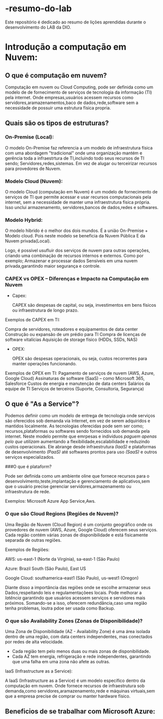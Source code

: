 # -resumo-do-lab
Este repositório é dedicado ao resumo de lições aprendidas durante o desenvolvimento do LAB da DIO.

# Introdução a computação em Nuvem:

## O que é computação em nuvem? 

Computação em nuvem ou Cloud Computing, pode ser definida como um modelo de de fornecimento de serviços de tecnologia da informação (TI) pela internet. Onde empresas,usuários acessem recursos como servidores,aramazenamentos,baco de dados,rede,software sem a necessidade de possuir uma estrutura física propria. 

## Quais são os tipos de estruturas?

### On-Premise (Local):
O modelo On-Premise faz referencia a um modelo de infraestrutura física com uma abordagem "tradicional" onde uma organização  mantém e gerência toda a infraestrtura de TI,incluindo todo seus recursos de TI sendo; Servidores,redes,sistemas. Em vez de alugar ou terceirizar recursos para provedores de Nuvem.

### Modelo Cloud (Nuvem):
O modelo Cloud (computação em Nuvem) é um modelo de fornecimento de serviços de TI que permite acessar e usar recursos computacionais pela internet, sem a necessidade de manter uma infraestrutura fisica própria. Isso unclui armazenamento, servidores,bancos de dados,redes e softwares.

### Modelo Hybrid: 
 O modelo hibrido é o melhor dos dois mundos. É a união On-Premise + Modelo cloud. Pois neste modelo se beneficia da Nuvem Pública E da Nuvem privada(Local).

Logo, é possível usufluir dos serviços de nuvem para outras operações, criando uma combinação de recursos internos e externos. Como por exemplo; Armazenar e processar dados Sensíveis em uma nuvem privada,garantindo maior segurança e controle.


### CAPEX vs OPEX – Diferenças e Impacto na Computação em Nuvem

- Capex:
  
  CAPEX são despesas de capital, ou seja, investimentos em bens físicos ou infraestrutura de longo prazo.

 Exemplos de CAPEX em TI:
 
 Compra de servidores, roteadores e equipamentos de data center
 Construção ou expansão de um prédio para TI
 Compra de licenças de software vitalícias
 Aquisição de storage físico (HDDs, SSDs, NAS)

 
- OPEX:
  
  OPEX são despesas operacionais, ou seja, custos recorrentes para manter operações funcionando.

 Exemplos de OPEX em TI:
 Pagamento de serviços de nuvem (AWS, Azure, Google Cloud)
 Assinaturas de software (SaaS) – como Microsoft 365, Salesforce
 Custos de energia e manutenção de data centers
 Salários da equipe de TI Serviços de terceiros (Suporte, Consultoria, Segurança)












 
## O que é "As a Service"?

Podemos definir como um modelo de entrega de tecnologia onde serviços são oferecidos sob demanda via Internet, em vez de serem adquiridos e mantidos localmente. As tecnologias oferecidas pode sem ser como; recursos,plataformas ou softwares sendo fornecidos sob demanda pela internet.
 Neste modelo permite que emrpesas e indivíduos *paguem apenas pelo que utilizam* aumentando a flexibilidade,escalabilidade e reduzindo custos operacionais. Ele abrange desde infraestrutura *(IaaS)* e plataformas de desenvolvimento *(PaaS)* até softwares prontos para uso *(SaaS)* e outros serviços especializados.

###O que é plataform?

Pode ser definida como um ambiente oline que fornece recursos para o desenvolvimento,teste,implantação e gerenciamento de aplicativos,sem que o usuário precise gerenciar servidores,armazenamento ou infraestrutura de rede.

Exemplos: Microsoft Azure App Service,Aws.


### O que são Cloud Regions (Regiões de Nuvem)?

Uma Região de Nuvem (Cloud Region) é um conjunto geográfico onde os provedores de nuvem (AWS, Azure, Google Cloud) oferecem seus serviços. Cada região contém várias zonas de disponibilidade e está fisicamente separada de outras regiões.

Exemplos de Regiões:

AWS: us-east-1 (Norte da Virgínia), sa-east-1 (São Paulo)

Azure: Brazil South (São Paulo), East US

Google Cloud: southamerica-east1 (São Paulo), us-west1 (Oregon)

Diante disso a importância das regiões onde se escolhe armazenar seus Dados,respeitando leis e regulamentaçõees locais. Pode melhorar a *latência* garantindo que usuários acessem serviços e servidores mais próximos. Somando-se a isso, oferecem redundância,caso uma região tenha problemas, loutra pdoe ser usada como Backup.

### O que são Availability Zones (Zonas de Disponibilidade)?

Uma Zona de Disponibilidade (AZ - Availability Zone) é uma área isolada dentro de uma região, com data centers independentes, mas conectados por redes de alta velocidade.

 - Cada região tem pelo menos duas ou mais zonas de disponibilidade.
 -  Cada AZ tem energia, refrigeração e rede independentes, garantindo que uma falha em uma zona não afete as outras.


IaaS (Infrastructure as a Service):

A IaaS (Infrastructure as a Service) é um modelo específico dentro da computação em nuvem. 
 Onde fornece recursos de infraestrutura sob demanda,como servidores,aramazenamento,rede e máquinas virtuais,sem que a empresa precise de comprar ou manter hardware físico.


## Beneficios de se trabalhar com Microsoft Azure:



